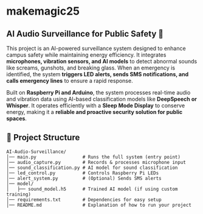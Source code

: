 # **makemagic25**

## **AI Audio Surveillance for Public Safety 🚨**

This project is an AI-powered surveillance system designed to enhance campus safety while maintaining energy efficiency. It integrates **microphones, vibration sensors, and AI models** to detect abnormal sounds like screams, gunshots, and breaking glass. When an emergency is identified, the system **triggers LED alerts, sends SMS notifications, and calls emergency lines** to ensure a rapid response.

Built on **Raspberry Pi and Arduino**, the system processes real-time audio and vibration data using AI-based classification models like **DeepSpeech or Whisper**. It operates efficiently with a **Sleep Mode Display** to conserve energy, making it a **reliable and proactive security solution for public spaces**.

## **📂 Project Structure**
```plaintext
AI-Audio-Surveillance/
│── main.py                 # Runs the full system (entry point)
│── audio_capture.py        # Records & processes microphone input
│── sound_classification.py # AI model for sound classification
│── led_control.py          # Controls Raspberry Pi LEDs
│── alert_system.py         # (Optional) Sends SMS alerts
│── model/                  
│   ├── sound_model.h5      # Trained AI model (if using custom training)
│── requirements.txt        # Dependencies for easy setup
│── README.md               # Explanation of how to run your project
